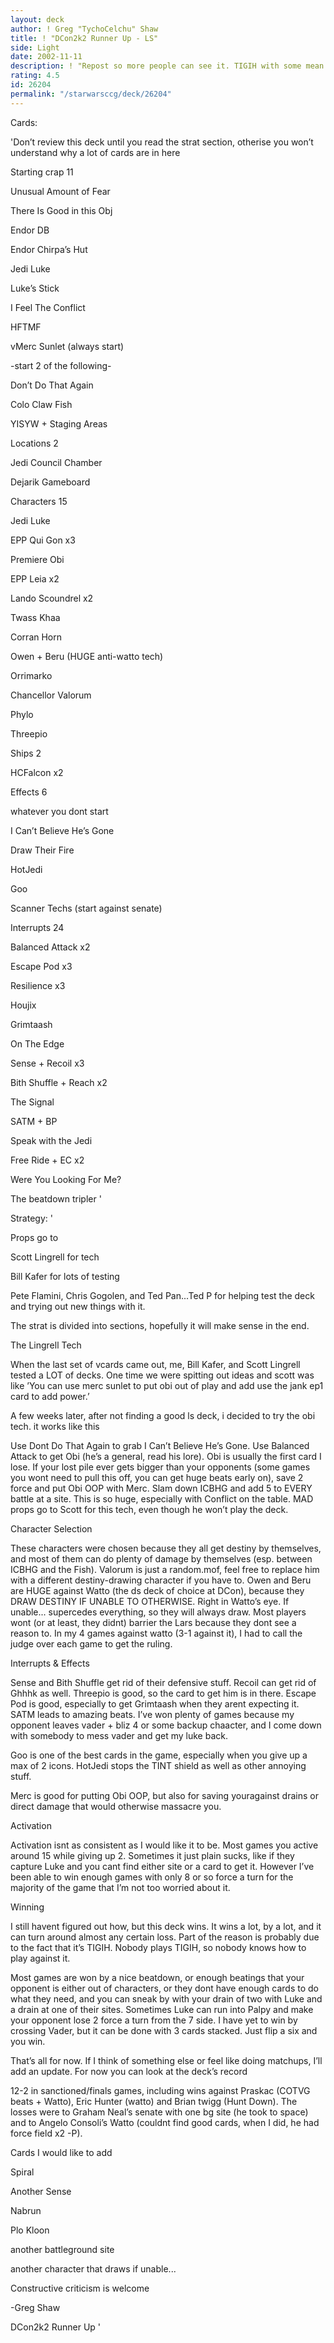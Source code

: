 ```yaml
---
layout: deck
author: ! Greg "TychoCelchu" Shaw
title: ! "DCon2k2 Runner Up - LS"
side: Light
date: 2002-11-11
description: ! "Repost so more people can see it. TIGIH with some mean tech to deliver huge beats."
rating: 4.5
id: 26204
permalink: "/starwarsccg/deck/26204"
---
```

Cards: 

'Don’t review this deck until you read the strat section, otherise you won’t understand why a lot of cards are in here 


Starting crap 11 

Unusual Amount of Fear 

There Is Good in this Obj 

Endor DB 

Endor Chirpa’s Hut 

Jedi Luke 

Luke’s Stick 

I Feel The Conflict 

HFTMF 

vMerc Sunlet (always start) 

-start 2 of the following- 

Don’t Do That Again 

Colo Claw Fish 

YISYW + Staging Areas 


Locations 2 

Jedi Council Chamber 

Dejarik Gameboard 


Characters 15 

Jedi Luke 

EPP Qui Gon x3 

Premiere Obi 

EPP Leia x2 

Lando Scoundrel x2 

Twass Khaa 

Corran Horn 

Owen + Beru (HUGE anti-watto tech) 

Orrimarko 

Chancellor Valorum 

Phylo 

Threepio 


Ships 2 

HCFalcon x2 


Effects 6 

whatever you dont start 

I Can’t Believe He’s Gone 

Draw Their Fire 

HotJedi 

Goo 

Scanner Techs (start against senate) 


Interrupts 24 

Balanced Attack x2 

Escape Pod x3 

Resilience x3 

Houjix 

Grimtaash 

On The Edge 

Sense + Recoil x3 

Bith Shuffle + Reach x2 

The Signal 

SATM + BP 

Speak with the Jedi 

Free Ride + EC x2 

Were You Looking For Me? 

The beatdown tripler '

Strategy: '

Props go to 

Scott Lingrell for tech 

Bill Kafer for lots of testing 

Pete Flamini, Chris Gogolen, and Ted Pan...Ted P for helping test the deck and trying out new things with it. 


The strat is divided into sections, hopefully it will make sense in the end. 


The Lingrell Tech

When the last set of vcards came out, me, Bill Kafer, and Scott Lingrell tested a LOT of decks. One time we were spitting out ideas and scott was like ’You can use merc sunlet to put obi out of play and add use the jank ep1 card to add power.’ 

A few weeks later, after not finding a good ls deck, i decided to try the obi tech. it works like this 

Use Dont Do That Again to grab I Can’t Believe He’s Gone. Use Balanced Attack to get Obi (he’s a general, read his lore). Obi is usually the first card I lose. If your lost pile ever gets bigger than your opponents (some games you wont need to pull this off, you can get huge beats early on), save 2 force and put Obi OOP with Merc. Slam down ICBHG and add 5 to EVERY battle at a site. This is so huge, especially with Conflict on the table. MAD props go to Scott for this tech, even though he won’t play the deck. 


Character Selection

These characters were chosen because they all get destiny by themselves, and most of them can do plenty of damage by themselves (esp. between ICBHG and the Fish). Valorum is just a random.mof, feel free to replace him with a different destiny-drawing character if you have to. Owen and Beru are HUGE against Watto (the ds deck of choice at DCon), because they DRAW DESTINY IF UNABLE TO OTHERWISE. Right in Watto’s eye. If unable... supercedes everything, so they will always draw. Most players wont (or at least, they didnt) barrier the Lars because they dont see a reason to. In my 4 games against watto (3-1 against it), I had to call the judge over each game to get the ruling. 


Interrupts & Effects

Sense and Bith Shuffle get rid of their defensive stuff. Recoil can get rid of Ghhhk as well. Threepio is good, so the card to get him is in there. Escape Pod is good, especially to get Grimtaash when they arent expecting it. SATM leads to amazing beats. I’ve won plenty of games because my opponent leaves vader + bliz 4 or some backup chaacter, and I come down with somebody to mess vader and get my luke back. 

Goo is one of the best cards in the game, especially when you give up a max of 2 icons. HotJedi stops the TINT shield as well as other annoying stuff. 

Merc is good for putting Obi OOP, but also for saving youragainst drains or direct damage that would otherwise massacre you. 


Activation

Activation isnt as consistent as I would like it to be. Most games you active around 15 while giving up 2. Sometimes it just plain sucks, like if they capture Luke and you cant find either site or a card to get it. However I’ve been able to win enough games with only 8 or so force a turn for the majority of the game that I’m not too worried about it. 


Winning

I still havent figured out how, but this deck wins. It wins a lot, by a lot, and it can turn around almost any certain loss. Part of the reason is probably due to the fact that it’s TIGIH. Nobody plays TIGIH, so nobody knows how to play against it. 

Most games are won by a nice beatdown, or enough beatings that your opponent is either out of characters, or they dont have enough cards to do what they need, and you can sneak by with your drain of two with Luke and a drain at one of their sites. Sometimes Luke can run into Palpy and make your opponent lose 2 force a turn from the 7 side. I have yet to win by crossing Vader, but it can be done with 3 cards stacked. Just flip a six and you win. 


That’s all for now. If I think of something else or feel like doing matchups, I’ll add an update. For now you can look at the deck’s record 

12-2 in sanctioned/finals games, including wins against Praskac (COTVG beats + Watto), Eric Hunter (watto) and Brian twigg (Hunt Down). The losses were to Graham Neal’s senate with one bg site (he took to space) and to Angelo Consoli’s Watto (couldnt find good cards, when I did, he had force field x2 -P). 


Cards I would like to add 

Spiral 

Another Sense 

Nabrun 

Plo Kloon 

another battleground site 

another character that draws if unable... 


Constructive criticism is welcome 

-Greg Shaw 

DCon2k2 Runner Up   '
